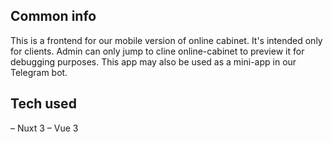 ## Common info

This is a frontend for our mobile version of online cabinet. It's intended only for clients.
Admin can only jump to cline online-cabinet to preview it for debugging purposes. This app
may also be used as a mini-app in our Telegram bot.

## Tech used

– Nuxt 3
– Vue 3
